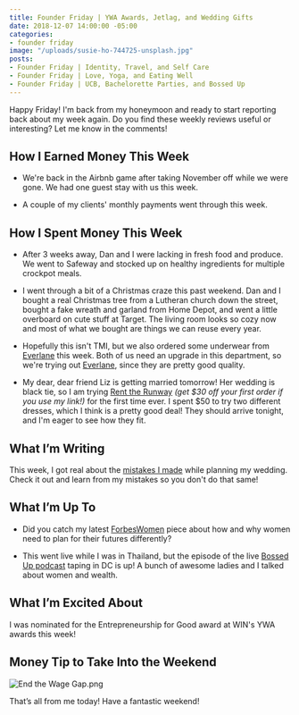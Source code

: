 ```yaml
---
title: Founder Friday | YWA Awards, Jetlag, and Wedding Gifts
date: 2018-12-07 14:00:00 -05:00
categories:
- founder friday
image: "/uploads/susie-ho-744725-unsplash.jpg"
posts:
- Founder Friday | Identity, Travel, and Self Care
- Founder Friday | Love, Yoga, and Eating Well
- Founder Friday | UCB, Bachelorette Parties, and Bossed Up
---
```


Happy Friday! I'm back from my honeymoon and ready to start reporting back about my week again. Do you find these weekly reviews useful or interesting? Let me know in the comments!

## How I Earned Money This Week

* We're back in the Airbnb game after taking November off while we were gone. We had one guest stay with us this week.

* A couple of my clients' monthly payments went through this week.

## **How I Spent Money This Week**

* After 3 weeks away, Dan and I were lacking in fresh food and produce. We went to Safeway and stocked up on healthy ingredients for multiple crockpot meals.

* I went through a bit of a Christmas craze this past weekend. Dan and I bought a real Christmas tree from a Lutheran church down the street, bought a fake wreath and garland from Home Depot, and went a little overboard on cute stuff at Target. The living room looks so cozy now and most of what we bought are things we can reuse every year.

* Hopefully this isn't TMI, but we also ordered some underwear from [Everlane](https://www.everlane.com/r/marygermano) this week. Both of us need an upgrade in this department, so we're trying out [Everlane](https://www.everlane.com/r/marygermano), since they are pretty good quality.

* My dear, dear friend Liz is getting married tomorrow! Her wedding is black tie, so I am trying [Rent the Runway](https://rtr.app.link/e/DYZJuG2MqS) *(get $30 off your first order if you use my link!)* for the first time ever. I spent $50 to try two different dresses, which I think is a pretty good deal! They should arrive tonight, and I'm eager to see how they fit.

## **What I’m Writing**

This week, I got real about the [mistakes I made](https://www.maggiegermano.com/blog/5-mistakes-i-made-while-planning-my-wedding/) while planning my wedding. Check it out and learn from my mistakes so you don't do that same!

## **What I’m Up To**

* Did you catch my latest [ForbesWomen](https://www.forbes.com/sites/maggiegermano/2018/11/06/why-and-how-women-must-prepare-differently-for-the-future/) piece about how and why women need to plan for their futures differently?

* This went live while I was in Thailand, but the episode of the live [Bossed Up podcast](https://bossedup.org/episode72/) taping in DC is up! A bunch of awesome ladies and I talked about women and wealth.

## **What I’m Excited About**

I was nominated for the Entrepreneurship for Good award at WIN's YWA awards this week!

## **Money Tip to Take Into the Weekend**

![End the Wage Gap.png](/uploads/End%20the%20Wage%20Gap.png)

That’s all from me today! Have a fantastic weekend!
